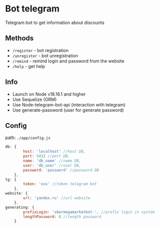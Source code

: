 # Bot telegram
Telegram bot to get information about discounts

## Methods
* `/register` - bot registration
* `/unregister` - bot unregistration
* `/remind` - remind login and password from the website
* `/help` - get help

## Info
* Launch on Node v18.16.1 and higher
* Use Sequelize (ORM)
* Use Node-telegram-bot-api (interaction with telegram)
* Use generate-password (user for generate password)

## Config
path: `./app/config.js`
```js
db: {
        host: 'localhost' //host DB,
        port: 5432 //port DB,
        name: 'db_name' //name DB,
        user: 'db_user' //user DB,
        password: 'password' //password DB
    },
tg: {
        token: 'xxx' //token telegram bot
    },
website: {
        url: 'yandex.ru' //url website
    },
generating: {
        prefixLogin: 'sbermegamarketbot-', //prefix login in system
        lengthPassword: 8 //length password
    }
```
